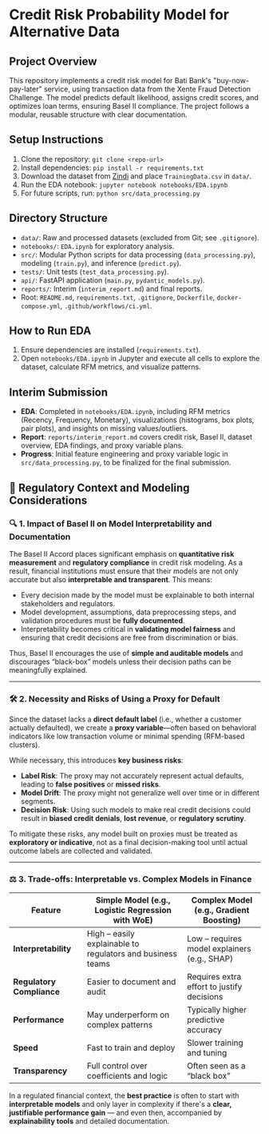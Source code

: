 # Credit Risk Probability Model for Alternative Data

## Project Overview
This repository implements a credit risk model for Bati Bank's "buy-now-pay-later" service, using transaction data from the Xente Fraud Detection Challenge. The model predicts default likelihood, assigns credit scores, and optimizes loan terms, ensuring Basel II compliance. The project follows a modular, reusable structure with clear documentation.

## Setup Instructions
1. Clone the repository: `git clone <repo-url>`
2. Install dependencies: `pip install -r requirements.txt`
3. Download the dataset from [Zindi](https://zindi.africa/competitions/xente-fraud-detection-challenge) and place `TrainingData.csv` in `data/`.
4. Run the EDA notebook: `jupyter notebook notebooks/EDA.ipynb`
5. For future scripts, run: `python src/data_processing.py`

## Directory Structure
- `data/`: Raw and processed datasets (excluded from Git; see `.gitignore`).
- `notebooks/`: `EDA.ipynb` for exploratory analysis.
- `src/`: Modular Python scripts for data processing (`data_processing.py`), modeling (`train.py`), and inference (`predict.py`).
- `tests/`: Unit tests (`test_data_processing.py`).
- `api/`: FastAPI application (`main.py`, `pydantic_models.py`).
- `reports/`: Interim (`interim_report.md`) and final reports.
- Root: `README.md`, `requirements.txt`, `.gitignore`, `Dockerfile`, `docker-compose.yml`, `.github/workflows/ci.yml`.

## How to Run EDA
1. Ensure dependencies are installed (`requirements.txt`).
2. Open `notebooks/EDA.ipynb` in Jupyter and execute all cells to explore the dataset, calculate RFM metrics, and visualize patterns.

## Interim Submission
- **EDA**: Completed in `notebooks/EDA.ipynb`, including RFM metrics (Recency, Frequency, Monetary), visualizations (histograms, box plots, pair plots), and insights on missing values/outliers.
- **Report**: `reports/interim_report.md` covers credit risk, Basel II, dataset overview, EDA findings, and proxy variable plans.
- **Progress**: Initial feature engineering and proxy variable logic in `src/data_processing.py`, to be finalized for the final submission.

## 🧩 Regulatory Context and Modeling Considerations

### 🔍 1. Impact of Basel II on Model Interpretability and Documentation

The Basel II Accord places significant emphasis on **quantitative risk measurement** and **regulatory compliance** in credit risk modeling. As a result, financial institutions must ensure that their models are not only accurate but also **interpretable and transparent**. This means:

- Every decision made by the model must be explainable to both internal stakeholders and regulators.
- Model development, assumptions, data preprocessing steps, and validation procedures must be **fully documented**.
- Interpretability becomes critical in **validating model fairness** and ensuring that credit decisions are free from discrimination or bias.

Thus, Basel II encourages the use of **simple and auditable models** and discourages “black-box” models unless their decision paths can be meaningfully explained.

---

### 🛠️ 2. Necessity and Risks of Using a Proxy for Default

Since the dataset lacks a **direct default label** (i.e., whether a customer actually defaulted), we create a **proxy variable**—often based on behavioral indicators like low transaction volume or minimal spending (RFM-based clusters).

While necessary, this introduces **key business risks**:

- **Label Risk**: The proxy may not accurately represent actual defaults, leading to **false positives** or **missed risks**.
- **Model Drift**: The proxy might not generalize well over time or in different segments.
- **Decision Risk**: Using such models to make real credit decisions could result in **biased credit denials**, **lost revenue**, or **regulatory scrutiny**.

To mitigate these risks, any model built on proxies must be treated as **exploratory or indicative**, not as a final decision-making tool until actual outcome labels are collected and validated.

---

### ⚖️ 3. Trade-offs: Interpretable vs. Complex Models in Finance

| Feature | Simple Model (e.g., Logistic Regression with WoE) | Complex Model (e.g., Gradient Boosting) |
|--------|--------------------------------------------------|----------------------------------------|
| **Interpretability** | High – easily explainable to regulators and business teams | Low – requires model explainers (e.g., SHAP) |
| **Regulatory Compliance** | Easier to document and audit | Requires extra effort to justify decisions |
| **Performance** | May underperform on complex patterns | Typically higher predictive accuracy |
| **Speed** | Fast to train and deploy | Slower training and tuning |
| **Transparency** | Full control over coefficients and logic | Often seen as a “black box” |

In a regulated financial context, the **best practice** is often to start with **interpretable models** and only layer in complexity if there's a **clear, justifiable performance gain** — and even then, accompanied by **explainability tools** and detailed documentation.
